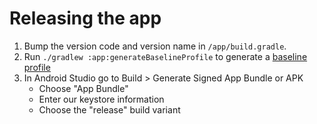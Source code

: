 # Releasing the app
 1. Bump the version code and version name in `/app/build.gradle`.
 2. Run `./gradlew :app:generateBaselineProfile` to generate a [baseline profile](https://developer.android.com/topic/performance/baselineprofiles/overview)
 3. In Android Studio go to Build > Generate Signed App Bundle or APK
     * Choose "App Bundle"
     * Enter our keystore information
     * Choose the "release" build variant